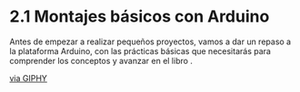 # 2.1 Montajes básicos con Arduino

Antes de empezar a realizar pequeños proyectos, vamos a dar un repaso a la plataforma Arduino, con las prácticas básicas que necesitarás para comprender los conceptos y avanzar en el libro .

[via GIPHY](https://giphy.com/gifs/arduino-Vo5Zvl0TeKL4Y)

